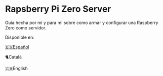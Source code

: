 # Rapsberry Pi Zero Server
Guia hecha por mi y para mi sobre como armar y configurar una Raspberry Zero como servidor.



Disponible en:

[🇪🇸Español](https://github.com/Pedroos46/raspberry-server/blob/master/guia-espa%C3%B1ol.md) 

🐈Català

🇬🇧English
